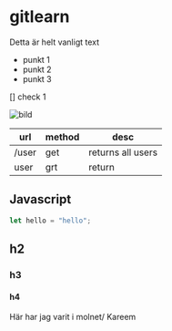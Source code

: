 # gitlearn

Detta är helt vanligt text

- punkt 1
- punkt 2
- punkt 3

[] check 1

![bild](https://i.pinimg.com/originals/bf/04/59/bf0459fc4fc68524d407ca008e01c8e5.gif)

| url   | method | desc              |
| ----- | ------ | ----------------- |
| /user | get    | returns all users |
| user  | grt    | return            |

## Javascript

```js
let hello = "hello";
```

## h2

### h3

#### h4

Här har jag varit i molnet/ Kareem
